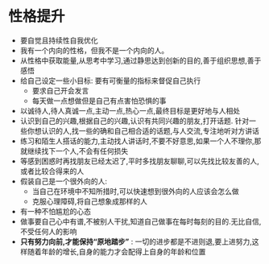 # 性格提升

- 要自觉且持续性自我优化
- 我有一个内向的性格，但我不是一个内向的人。
- 从性格中获取能量,从思考中学习,通过静思达到创新的目的,善于组织思想,善于感悟
- 给自己设定一些小目标: 要有可衡量的指标来督促自己执行
  - 要求自己开会发言
  - 每天做一点想做但是自己有点害怕恐惧的事
- 以诚待人,待人真诚一点,主动一点,热心一点,最终目标是更好地与人相处
- 认识到自己的兴趣,根据自己的兴趣,认识有共同兴趣的朋友,打开话题. 针对一些你想认识的人,找一些的确和自己相合适的话题,与人交流,专注地听对方讲话
- 练习和陌生人搭话的能力,主动找人讲话时,不要不好意思,如果一个人不理你,那就继续找下一个人,不会有任何损失
- 等感到困惑时再找朋友已经太迟了,平时多找朋友聊聊,可以先找比较友善的人,或者比较合得来的人
- 假装自己是一个很外向的人:
  - 当自己在环境中不知所措时,可以快速想到很外向的人应该会怎么做
  - 克服心理障碍,将自己想象成那样的人
- 有一种不怕尴尬的心态
- 做事要自己心中有谱,不被别人干扰,知道自己做事在每时每刻的目的.无比自信,不受任何人的影响
- **只有努力向前,才能保持“原地踏步”** : 一切的进步都是不进则退,要上进努力,这样随着年龄的增长,自身的能力才会配得上自身的年龄和位置
